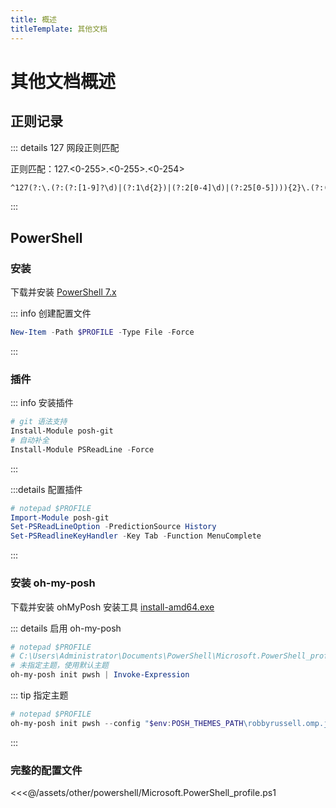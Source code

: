 ```yaml
---
title: 概述
titleTemplate: 其他文档
---
```


# 其他文档概述

## 正则记录

::: details 127 网段正则匹配

正则匹配：127.<0-255>.<0-255>.<0-254>

```txt
^127(?:\.(?:(?:[1-9]?\d)|(?:1\d{2})|(?:2[0-4]\d)|(?:25[0-5]))){2}\.(?:(?:[1-9]\d?)|(?:1\d{2})|(?:2[0-4]\d)|(?:25[0-4]))$
```

:::

## PowerShell

### 安装

下载并安装 [PowerShell 7.x](https://github.com/PowerShell/PowerShell/releases)

::: info 创建配置文件

```ps1
New-Item -Path $PROFILE -Type File -Force
```

:::

### 插件

::: info 安装插件

```ps1
# git 语法支持
Install-Module posh-git
# 自动补全
Install-Module PSReadLine -Force
```

:::

:::details 配置插件

```ps1
# notepad $PROFILE
Import-Module posh-git
Set-PSReadLineOption -PredictionSource History
Set-PSReadlineKeyHandler -Key Tab -Function MenuComplete
```

:::

### 安装 oh-my-posh

下载并安装 ohMyPosh 安装工具 [install-amd64.exe](https://github.com/JanDeDobbeleer/oh-my-posh/releases/download/v18.10.1/install-amd64.exe)

::: details 启用 oh-my-posh

```ps1
# notepad $PROFILE
# C:\Users\Administrator\Documents\PowerShell\Microsoft.PowerShell_profile.ps1
# 未指定主题，使用默认主题
oh-my-posh init pwsh | Invoke-Expression
```

::: tip 指定主题

```ps1
# notepad $PROFILE
oh-my-posh init pwsh --config "$env:POSH_THEMES_PATH\robbyrussell.omp.json" | Invoke-Expression
```

:::

### 完整的配置文件

<<<@/assets/other/powershell/Microsoft.PowerShell_profile.ps1
